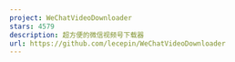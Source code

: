 ```yaml
---
project: WeChatVideoDownloader
stars: 4579
description: 超方便的微信视频号下载器
url: https://github.com/lecepin/WeChatVideoDownloader
---
```



